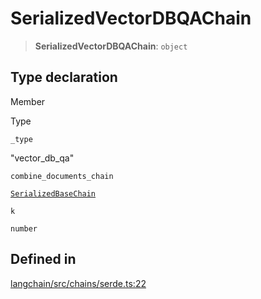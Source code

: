 SerializedVectorDBQAChain
=========================

> **SerializedVectorDBQAChain**: `object`

Type declaration[](#type-declaration "Direct link to Type declaration")
------------------------------------------------------------------------

Member

Type

`_type`

"vector\_db\_qa"

`combine_documents_chain`

[`SerializedBaseChain`](/docs/api/chains/types/SerializedBaseChain)

`k`

`number`

Defined in[](#defined-in "Direct link to Defined in")
------------------------------------------------------

[langchain/src/chains/serde.ts:22](https://github.com/hwchase17/langchainjs/blob/1c1274d/langchain/src/chains/serde.ts#L22)